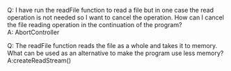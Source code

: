 Q: I have run the readFile function to read a file but in one case the read operation is not needed so I want to cancel the operation. How can I cancel the file reading operation in the continuation of the program?
<br>
A: AbortController

Q: The readFile function reads the file as a whole and takes it to memory. What can be used as an alternative to make the program use less memory?
<br>
A:createReadStream() 

